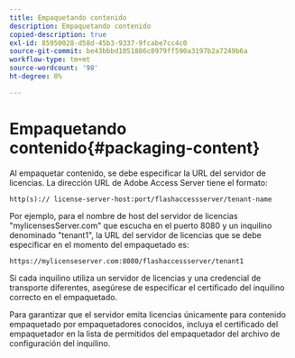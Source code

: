 ```yaml
---
title: Empaquetando contenido
description: Empaquetando contenido
copied-description: true
exl-id: 85950028-d58d-45b3-9337-9fcabe7cc4c0
source-git-commit: be43bbbd1051886c8979ff590a3197b2a7249b6a
workflow-type: tm+mt
source-wordcount: '98'
ht-degree: 0%

---
```


# Empaquetando contenido{#packaging-content}

Al empaquetar contenido, se debe especificar la URL del servidor de licencias. La dirección URL de Adobe Access Server tiene el formato:

```
http(s):// license-server-host:port/flashaccessserver/tenant-name
```

Por ejemplo, para el nombre de host del servidor de licencias &quot;mylicensesServer.com&quot; que escucha en el puerto 8080 y un inquilino denominado &quot;tenant1&quot;, la URL del servidor de licencias que se debe especificar en el momento del empaquetado es:

```
https://mylicenseserver.com:8080/flashaccessserver/tenant1
```

Si cada inquilino utiliza un servidor de licencias y una credencial de transporte diferentes, asegúrese de especificar el certificado del inquilino correcto en el empaquetado.

Para garantizar que el servidor emita licencias únicamente para contenido empaquetado por empaquetadores conocidos, incluya el certificado del empaquetador en la lista de permitidos del empaquetador del archivo de configuración del inquilino.
